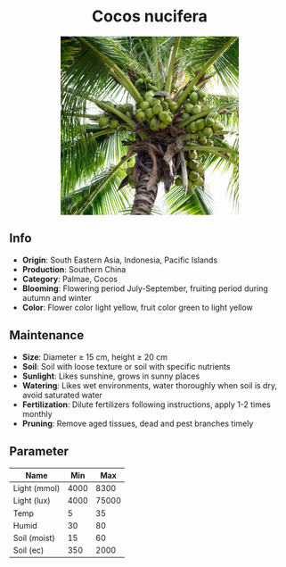 <h1 align='center'>Cocos nucifera</h1>
<p align="center">
    <img 
        align='center'
        width='320'
        src="../images/cocos nucifera.png" 
        alt='Cocos nucifera' />
</p>

## Info

 - **Origin**: South Eastern Asia, Indonesia, Pacific Islands
 - **Production**: Southern China
 - **Category**: Palmae, Cocos
 - **Blooming**: Flowering period July-September, fruiting period during autumn and winter
 - **Color**: Flower color light yellow, fruit color green to light yellow

## Maintenance

 - **Size**: Diameter ≥ 15 cm, height ≥ 20 cm
 - **Soil**: Soil with loose texture or soil with specific nutrients
 - **Sunlight**: Likes sunshine, grows in sunny places
 - **Watering**: Likes wet environments, water thoroughly when soil is dry, avoid saturated water
 - **Fertilization**: Dilute fertilizers following instructions, apply 1-2 times monthly
 - **Pruning**: Remove aged tissues, dead and pest branches timely

## Parameter

| Name         | Min  | Max   |
|--------------|------|-------|
| Light (mmol) | 4000 | 8300  |
| Light (lux)  | 4000 | 75000 |
| Temp         | 5    | 35    |
| Humid        | 30   | 80    |
| Soil (moist) | 15   | 60    |
| Soil (ec)    | 350  | 2000  |